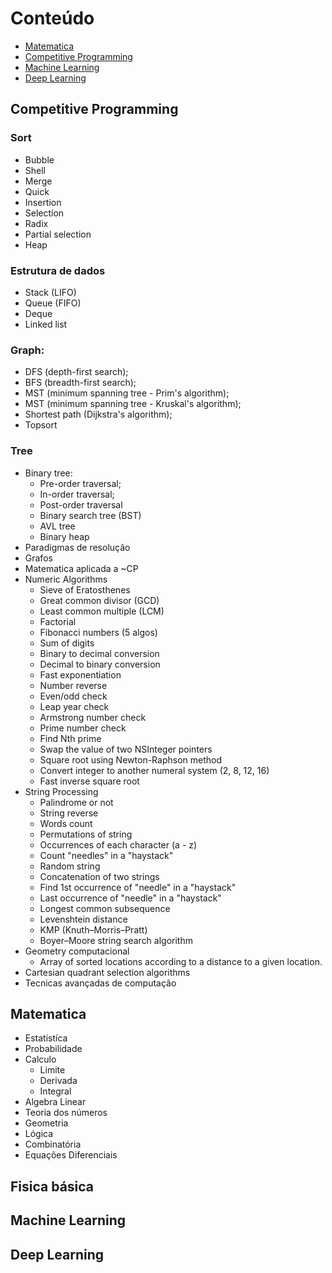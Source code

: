 # Conteúdo
- [Matematica](#matematica)
- [Competitive Programming](#competitive-programming)
- [Machine Learning](#machine-learning)
- [Deep Learning](#deep-learning)

## Competitive Programming
### Sort
- Bubble
- Shell
- Merge
- Quick
- Insertion
- Selection
- Radix
- Partial selection
- Heap
### Estrutura de dados
- Stack (LIFO)
- Queue (FIFO)
- Deque
- Linked list
### Graph:
- DFS (depth-first search);
- BFS (breadth-first search);
- MST (minimum spanning tree - Prim's algorithm);
- MST (minimum spanning tree - Kruskal's algorithm);
- Shortest path (Dijkstra's algorithm);
- Topsort
### Tree
- Binary tree:
	- Pre-order traversal;
	- In-order traversal;
	- Post-order traversal
	- Binary search tree (BST)
	- AVL tree
	- Binary heap
- Paradigmas de resolução
- Grafos
- Matematica aplicada a ~CP
- Numeric Algorithms
	- Sieve of Eratosthenes
	- Great common divisor (GCD)
	- Least common multiple (LCM)
	- Factorial
	- Fibonacci numbers (5 algos)
	- Sum of digits
	- Binary to decimal conversion
	- Decimal to binary conversion
	- Fast exponentiation
	- Number reverse
	- Even/odd check
	- Leap year check
	- Armstrong number check
	- Prime number check
	- Find Nth prime
	- Swap the value of two NSInteger pointers
	- Square root using Newton-Raphson method
	- Convert integer to another numeral system (2, 8, 12, 16)
	- Fast inverse square root
- String Processing
	- Palindrome or not
	- String reverse
	- Words count
	- Permutations of string
	- Occurrences of each character (a - z)
	- Count "needles" in a "haystack"
	- Random string
	- Concatenation of two strings
	- Find 1st occurrence of "needle" in a "haystack"
	- Last occurrence of "needle" in a "haystack"
	- Longest common subsequence
	- Levenshtein distance
	- KMP (Knuth–Morris–Pratt)
	- Boyer–Moore string search algorithm
- Geometry computacional
	- Array of sorted locations according to a distance to a given location.
- Cartesian quadrant selection algorithms
- Tecnicas avançadas de computação

## Matematica
- Estatistíca
- Probabilidade
- Calculo
	- Limite
	- Derivada
	- Integral
- Algebra Linear
- Teoria dos números
- Geometria
- Lógica
- Combinatória
- Equações Diferenciais
  
## Fisica básica
	
	

## Machine Learning

## Deep Learning
